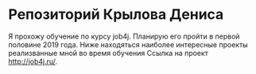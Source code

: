 # Репозиторий Крылова Дениса
Я прохожу обучение по курсу job4j. Планирую его пройти в первой половине 2019 года.
Ниже находяться наиболее интересные проекты реализванные мной во время обучения
Ссылка на проект http://job4j.ru/. 